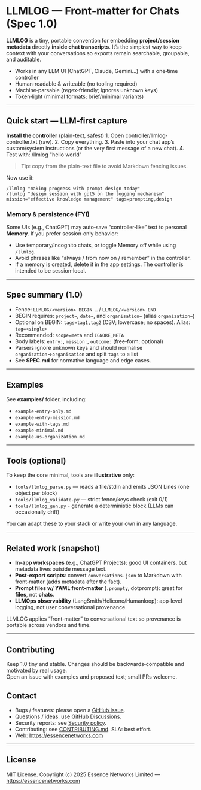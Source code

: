 # LLMLOG — Front‑matter for Chats (Spec 1.0)

**LLMLOG** is a tiny, portable convention for embedding **project/session metadata** directly **inside chat transcripts**.
It’s the simplest way to keep context with your conversations so exports remain searchable, groupable, and auditable.

- Works in any LLM UI (ChatGPT, Claude, Gemini…) with a one‑time controller
- Human‑readable & writeable (no tooling required)
- Machine‑parsable (regex‑friendly; ignores unknown keys)
- Token‑light (minimal formats; brief/minimal variants)

---

## Quick start — LLM‑first capture

**Install the controller** (plain-text, safest)
	1.	Open controller/llmlog-controller.txt (raw).
	2.	Copy everything.
	3.	Paste into your chat app’s custom/system instructions (or the very first message of a new chat).
	4.	Test with: /llmlog "hello world"

> Tip: copy from the plain-text file to avoid Markdown fencing issues.

Now use it:
```
/llmlog "making progress with prompt design today"
/llmlog "design session with gpt5 on the logging mechanism" mission="effective knowledge management" tags=prompting,design
```

### Memory & persistence (FYI)
Some UIs (e.g., ChatGPT) may auto‑save “controller‑like” text to personal **Memory**. If you prefer session‑only behavior:
- Use temporary/incognito chats, or toggle Memory off while using `/llmlog`.
- Avoid phrases like “always / from now on / remember” in the controller.
- If a memory is created, delete it in the app settings. The controller is intended to be session‑local.

---

## Spec summary (1.0)

- Fence: `LLMLOG/<version> BEGIN …` / `LLMLOG/<version> END`
- BEGIN requires: `project=`, `date=`, and `organisation=` (alias `organization=`)
- Optional on BEGIN: `tags=tag1,tag2` (CSV; lowercase; no spaces). Alias: `tag=<single>`
- Recommended: `scope=meta` and `IGNORE_META`
- Body labels: `entry:`, `mission:`, `outcome:` (free‑form; optional)
- Parsers ignore unknown keys and should normalise `organization`→`organisation` and split `tags` to a list
- See **SPEC.md** for normative language and edge cases.

---

## Examples

See **examples/** folder, including:
- `example-entry-only.md`
- `example-entry-mission.md`
- `example-with-tags.md`
- `example-minimal.md`
- `example-us-organization.md`

---

## Tools (optional)

To keep the core minimal, tools are **illustrative** only:

- `tools/llmlog_parse.py` — reads a file/stdin and emits JSON Lines (one object per block)
- `tools/llmlog_validate.py` — strict fence/keys check (exit 0/1)
- `tools/llmlog_gen.py` - generate a deterministic block (LLMs can occasionally drift)

You can adapt these to your stack or write your own in any language.

---

## Related work (snapshot)

- **In‑app workspaces** (e.g., ChatGPT Projects): good UI containers, but metadata lives outside message text.
- **Post‑export scripts**: convert `conversations.json` to Markdown with front‑matter (adds metadata after the fact).
- **Prompt files w/ YAML front‑matter** (`.prompty`, dotprompt): great for **files**, not **chats**.
- **LLMOps observability** (LangSmith/Helicone/Humanloop): app‑level logging, not user conversational provenance.

LLMLOG applies “front‑matter” to conversational text so provenance is portable across vendors and time.

---

## Contributing

Keep 1.0 tiny and stable. Changes should be backwards‑compatible and motivated by real usage.  
Open an issue with examples and proposed text; small PRs welcome.

## Contact

- Bugs / features: please open a [GitHub Issue](../../issues/new/choose).
- Questions / ideas: use [GitHub Discussions](../../discussions).
- Security reports: see [Security policy](.github/SECURITY.md).
- Contributing: see [CONTRIBUTING.md](CONTRIBUTING.md). SLA: best effort.
- Web: https://essencenetworks.com

---

## License

MIT License. Copyright (c) 2025 Essence Networks Limited — https://essencenetworks.com
